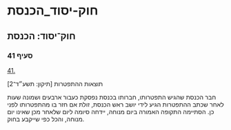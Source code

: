 # חוק-יסוד_הכנסת

## חוק־יסוד: הכנסת

### סעיף 41

[41.](https://he.wikisource.org/wiki/%D7%97%D7%95%D7%A7-%D7%99%D7%A1%D7%95%D7%93:_%D7%94%D7%9B%D7%A0%D7%A1%D7%AA#%D7%A1%D7%A2%D7%99%D7%A3_41)

תוצאות ההתפטרות [תיקון: תשע״ד־2]

חבר הכנסת שהגיש התפטרותו, חברותו בכנסת נפסקת כעבור ארבעים ושמונה שעות לאחר שכתב ההתפטרות הגיע לידי יושב ראש הכנסת, זולת אם חזר בו מהתפטרותו לפני כן. הסתיימה התקופה האמורה ביום מנוחה, יידחה סיומה ליום שלאחר מכן שאינו יום מנוחה, והכל כפי שייקבע בחוק.